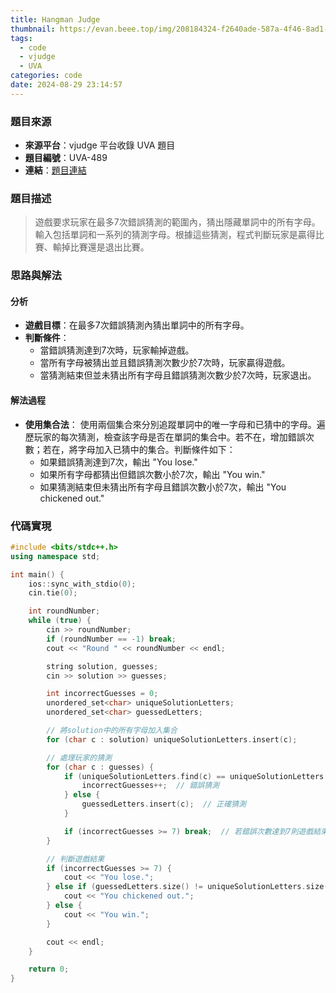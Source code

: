```yaml
---
title: Hangman Judge
thumbnail: https://evan.beee.top/img/208184324-f2640ade-587a-4f46-8ad1-7b4c1b31394f.png
tags:
  - code
  - vjudge
  - UVA
categories: code
date: 2024-08-29 23:14:57
---
```

### 題目來源
- **來源平台**：vjudge 平台收錄 UVA 題目
- **題目編號**：UVA-489
- **連結**：[題目連結](https://vjudge.net/problem/UVA-489)

### 題目描述
> 遊戲要求玩家在最多7次錯誤猜測的範圍內，猜出隱藏單詞中的所有字母。輸入包括單詞和一系列的猜測字母。根據這些猜測，程式判斷玩家是贏得比賽、輸掉比賽還是退出比賽。

### 思路與解法

#### 分析
- **遊戲目標**：在最多7次錯誤猜測內猜出單詞中的所有字母。
- **判斷條件**：
  - 當錯誤猜測達到7次時，玩家輸掉遊戲。
  - 當所有字母被猜出並且錯誤猜測次數少於7次時，玩家贏得遊戲。
  - 當猜測結束但並未猜出所有字母且錯誤猜測次數少於7次時，玩家退出。

#### 解法過程

- **使用集合法**：
  使用兩個集合來分別追蹤單詞中的唯一字母和已猜中的字母。遍歷玩家的每次猜測，檢查該字母是否在單詞的集合中。若不在，增加錯誤次數；若在，將字母加入已猜中的集合。判斷條件如下：
  - 如果錯誤猜測達到7次，輸出 "You lose."
  - 如果所有字母都猜出但錯誤次數小於7次，輸出 "You win."
  - 如果猜測結束但未猜出所有字母且錯誤次數小於7次，輸出 "You chickened out."

### 代碼實現
```cpp
#include <bits/stdc++.h>
using namespace std;

int main() {
    ios::sync_with_stdio(0);
    cin.tie(0);

    int roundNumber;
    while (true) {
        cin >> roundNumber;
        if (roundNumber == -1) break;
        cout << "Round " << roundNumber << endl;

        string solution, guesses;
        cin >> solution >> guesses;

        int incorrectGuesses = 0;
        unordered_set<char> uniqueSolutionLetters;
        unordered_set<char> guessedLetters;

        // 將solution中的所有字母加入集合
        for (char c : solution) uniqueSolutionLetters.insert(c);

        // 處理玩家的猜測
        for (char c : guesses) {
            if (uniqueSolutionLetters.find(c) == uniqueSolutionLetters.end()) {
                incorrectGuesses++;  // 錯誤猜測
            } else {
                guessedLetters.insert(c);  // 正確猜測
            }

            if (incorrectGuesses >= 7) break;  // 若錯誤次數達到7則遊戲結束
        }

        // 判斷遊戲結果
        if (incorrectGuesses >= 7) {
            cout << "You lose.";
        } else if (guessedLetters.size() != uniqueSolutionLetters.size()) {
            cout << "You chickened out.";
        } else {
            cout << "You win.";
        }

        cout << endl;
    }

    return 0;
}
```
